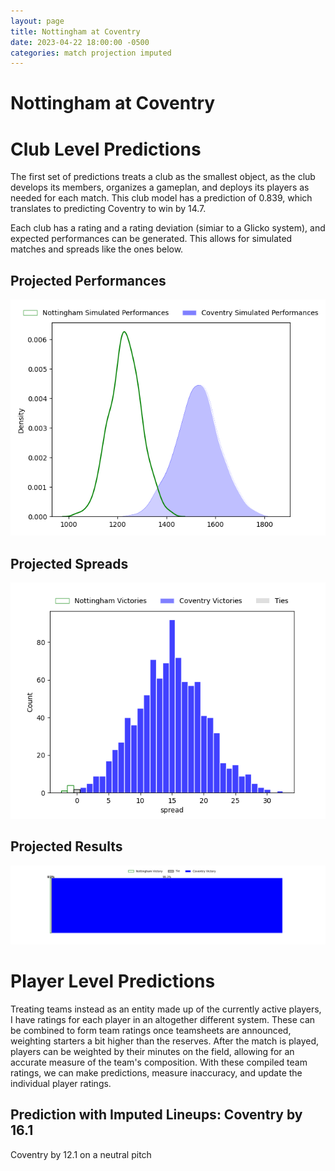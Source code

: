 ```yaml
---  
layout: page  
title: Nottingham at Coventry  
date: 2023-04-22 18:00:00 -0500  
categories: match projection imputed  
---
```

# Nottingham at Coventry

# Club Level Predictions


The first set of predictions treats a club as the smallest object, as the club develops its members, organizes a gameplan, and deploys its players as needed for each match. This club model has a prediction of 0.839, which translates to predicting Coventry to win by 14.7.

Each club has a rating and a rating deviation (simiar to a Glicko system), and expected performances can be generated. This allows for simulated matches and spreads like the ones below.
## Projected Performances


![Projected Performances](plots/performances_2023-04-22-Coventry-Nottingham.png)
## Projected Spreads


![Projected Spreads](plots/spreads_2023-04-22-Coventry-Nottingham.png)
## Projected Results


![Projected Results](plots/resultbar_2023-04-22-Coventry-Nottingham.png)
# Player Level Predictions


Treating teams instead as an entity made up of the currently active players, I have ratings for each player in an altogether different system. These can be combined to form team ratings once teamsheets are announced, weighting starters a bit higher than the reserves. After the match is played, players can be weighted by their minutes on the field, allowing for an accurate measure of the team's composition. With these compiled team ratings, we can make predictions, measure inaccuracy, and update the individual player ratings.
## Prediction with Imputed Lineups: Coventry by 16.1


Coventry by 12.1 on a neutral pitch

